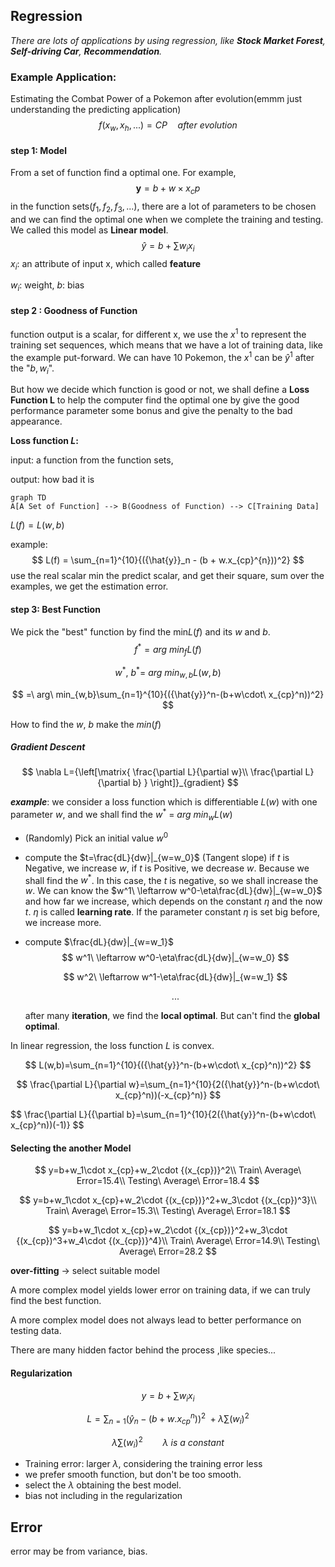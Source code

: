 ## Regression

*There are lots of applications by using regression, like **Stock Market Forest**, **Self-driving Car**, **Recommendation**.*

### Example Application: 

Estimating the Combat Power of a Pokemon after evolution(emmm just understanding the predicting application)
$$
f (x_w, x_h, ...) = CP\quad after\ evolution
$$

#### step 1: Model

From a set of function find a optimal one. For example, 
$$
\mathbf y = b + w \times x_cp
$$
in the function sets($f_1, f_2, f_3,...$), there are a lot of parameters to be chosen and we can find the optimal one when we complete the training and testing. We called this model as **Linear model**. 
$$
{\hat{y}} = b + \sum{w_ix_i}
$$
$x_i$: an attribute of input x, which called **feature**

$w_i$: weight, $b$: bias

#### step 2 : Goodness of Function

function output is a scalar, for different x, we use the $x^1$ to represent the training set sequences, which means that we have a lot of  training data, like the example put-forward. We can have 10 Pokemon, the $x^1$ can be ${\hat{y}}^1$ after the "$b,w_i$".

But how we decide which function is good or not, we shall define a **Loss Function L** to help the computer find the optimal one by give the good performance parameter some bonus and give the penalty to the bad appearance.

**Loss function $L$:**

input: a function from the function sets,

output: how bad it is

```mermaid
graph TD
A[A Set of Function] --> B(Goodness of Function) --> C[Training Data]
```

$L ( f ) = L (w , b )$ 

example: 
$$
L(f) = \sum_{n=1}^{10}{({\hat{y}}_n - (b + w.x_{cp}^{n}))^2}
$$
use the real scalar min the predict scalar, and get their square, sum over the examples, we get the estimation error. 

#### step 3: Best Function

We pick the "best" function by find the min$L(f)$ and its $w$ and $b$. 
$$
f^* = arg\ min_fL(f)
$$

$$
w^*,\ b^* =\ arg\ min_{w,b}L(w,b)
$$

$$
=\ arg\ min_{w,b}\sum_{n=1}^{10}{({\hat{y}}^n-(b+w\cdot\ x_{cp}^n))^2}
$$

How to find the $w,\ b$ make the $min(f)$

##### **Gradient Descent**

$$
\nabla L={\left[\matrix{
\frac{\partial L}{\partial w}\\
\frac{\partial L}{\partial b}
}
\right]}_{gradient}
$$

***example***: we consider a loss function which is differentiable $L(w)$ with one parameter $w$, and we shall find the $w^* \ =\ arg\ min_wL(w)$

- (Randomly) Pick an initial value $w^0$

- compute the $t=\frac{dL}{dw}|_{w=w_0}$ (Tangent slope)  if $t$ is Negative, we increase $w$, if $t$ is Positive, we decrease $w$. Because we shall find the $w^*$. In this case, the $t$ is negative, so we shall increase the $w$. We can know the $w^1\ \leftarrow w^0-\eta\frac{dL}{dw}|_{w=w_0}$ and how far we increase, which depends on the constant $\eta$ and the now $t$. $\eta$ is called **learning rate**. If the parameter constant $\eta$ is set big before, we increase more. 

- compute $\frac{dL}{dw}|_{w=w_1}$
  $$
  w^1\ \leftarrow w^0-\eta\frac{dL}{dw}|_{w=w_0}
  $$

  $$
  w^2\ \leftarrow w^1-\eta\frac{dL}{dw}|_{w=w_1}
  $$

  $$
  ...
  $$

  after many **iteration**, we find the **local optimal**. But can't find the **global optimal**.

In linear regression, the loss function $L$ is convex.

$$
L(w,b)=\sum_{n=1}^{10}{({\hat{y}}^n-(b+w\cdot\ x_{cp}^n))^2}
$$

$$
\frac{\partial L}{\partial w}=\sum_{n=1}^{10}{2({\hat{y}}^n-(b+w\cdot\ x_{cp}^n))(-x_{cp}^n)}
$$

$$
\frac{\partial L}{{\partial b}=\sum_{n=1}^{10}{2({\hat{y}}^n-(b+w\cdot\ x_{cp}^n))(-1)}
$$

#### Selecting the another Model

$$
y=b+w_1\cdot x_{cp}+w_2\cdot {(x_{cp})}^2\\
Train\ Average\ Error=15.4\\
Testing\ Average\ Error=18.4
$$

$$
y=b+w_1\cdot x_{cp}+w_2\cdot {(x_{cp})}^2+w_3\cdot {(x_{cp})^3}\\
Train\ Average\ Error=15.3\\
Testing\ Average\ Error=18.1
$$

$$
y=b+w_1\cdot x_{cp}+w_2\cdot {(x_{cp})}^2+w_3\cdot {(x_{cp})^3+w_4\cdot {(x_{cp})}^4}\\
Train\ Average\ Error=14.9\\
Testing\ Average\ Error=28.2
$$

**over-fitting** $\rightarrow$ select suitable model

A more complex model yields lower error on training data, if we can truly find the best function.

A more complex model does not always lead to better performance on testing data.

There are many hidden factor behind the process ,like species...

#### Regularization

$$
y=b+\sum{w_ix_i}
$$

$$
L=\sum_{n=1}{({\hat{y}}_n - (b + w.x_{cp}^{n}))^2\ +\lambda\sum{(w_i)}^2}
$$

$$
\lambda\sum{(w_i)}^2 \qquad \lambda\ is \ a\ constant
$$

* Training error: larger $\lambda$, considering the training error less
* we prefer smooth function, but don't be too smooth.
* select the $\lambda$ obtaining the best model.
* bias not including in the regularization

## Error

error may be from variance, bias.

